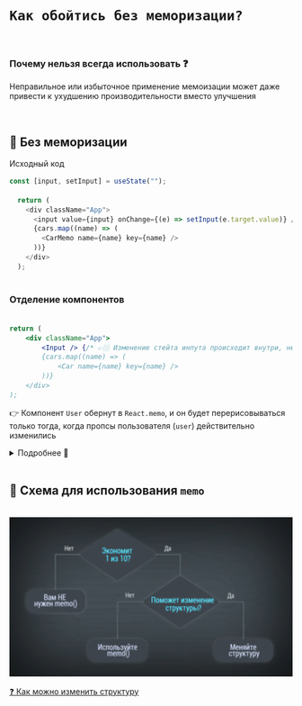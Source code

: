   # `Как обойтись без меморизации?`

<br>

### Почему нельзя всегда использовать ❓

Неправильное или избыточное применение мемоизации может даже привести к ухудшению производительности вместо улучшения

<br>


## 🚩 Без меморизации

Исходный код
```js
const [input, setInput] = useState("");

  return (
    <div className="App">
      <input value={input} onChange={(e) => setInput(e.target.value)} />
      {cars.map((name) => (
        <CarMemo name={name} key={name} />
      ))}
    </div>
  );
  
```

### Отделение компонентов

```jsx

return (
    <div className="App">
        <Input /> {/* 👉🏼 Изменение стейта инпута происходит внутри, не заставляя перередндривать Car при каждом изменении
        {cars.map((name) => (
            <Car name={name} key={name} />
        ))}
    </div>
);


```
👉 Компонент `User` обернут в `React.memo`, и он будет перерисовываться только тогда, когда пропсы пользователя (`user`) действительно изменились

<details>
<summary>Подробнее 📗</summary>
  
<br>

❗ Без использования `memo`, при каждом обновлении родительского компонента `UserList` все компоненты `User` бы перерисовывались, даже если пропсы не изменились

</details>

<br>

## 🚩 Схема для использования `memo`

<br>

<img src="../../img/1.png" style="width: 700px">

<a href="./pages/change-structure/readme.md">❓ Как можно изменить структуру</a>
